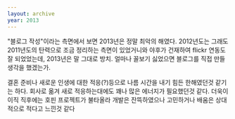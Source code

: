 ```yaml
---
layout: archive
year: 2013
---
```


"블로그 작성"이라는 측면에서 보면 2013년은 정말 최악의 해였다. 2012년도는 그래도 2011년도의 탄력으로 조금 정리하는 측면이 있었거니와 야후가 건재하여 flickr 연동도 잘 되었었는데, 2013년은 말 그대로 방치. 얼마나 꼴보기 싫었으면 블로그를 직접 만들 생각을 했겠는가.

결혼 준비나 새로운 인생에 대한 적응(?)등으로 나름 시간을 내기 힘든 한해였던것 같기는 하다. 회사로 옮겨 새로 적응하는대에도 꽤나 많은 에너지가 필요했던것 같다. 더욱이 이직 직후에는 호핀 프로젝트가 불타올라 개발은 잔뜩하였으나 고민하거나 배움은 상대적으로 적다고 느낀것 같다

